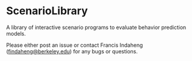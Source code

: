 # ScenarioLibrary
A library of interactive scenario programs to evaluate behavior prediction models.

Please either post an issue or contact Francis Indaheng (findaheng@berkeley.edu) for any bugs or questions.
